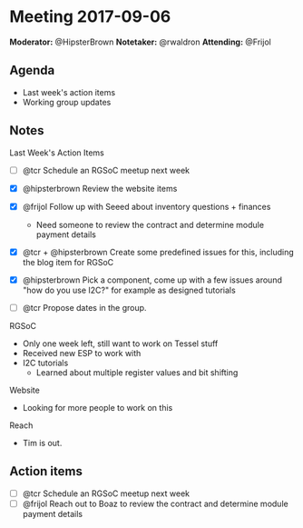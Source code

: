 # Meeting 2017-09-06

**Moderator:** @HipsterBrown 
**Notetaker:** @rwaldron
**Attending:** @Frijol 


## Agenda

- Last week's action items
- Working group updates


## Notes

Last Week's Action Items


- [ ] @tcr Schedule an RGSoC meetup next week
- [X] @hipsterbrown Review the website items
- [X] @frijol Follow up with Seeed about inventory questions + finances
  - Need someone to review the contract and determine module payment details
- [X] @tcr + @hipsterbrown Create some predefined issues for this, including the blog item for RGSoC
- [X] @hipsterbrown Pick a component, come up with a few issues around "how do you use I2C?" for example as designed tutorials
- [ ] @tcr Propose dates in the group.


RGSoC

- Only one week left, still want to work on Tessel stuff
- Received new ESP to work with
- I2C tutorials
  - Learned about multiple register values and bit shifting

Website

- Looking for more people to work on this


Reach

- Tim is out. 




## Action items

- [ ] @tcr Schedule an RGSoC meetup next week
- [ ] @frijol Reach out to Boaz to review the contract and determine module payment details
